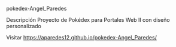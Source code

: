 pokedex-Angel_Paredes

 Descripción
Proyecto de Pokédex para Portales Web II con diseño personalizado

 Visitar
https://aparedes12.github.io/pokedex-Angel_Paredes/
